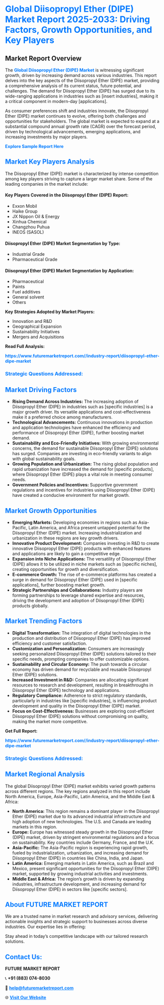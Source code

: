 <h1 style="color: #007BFF;">Global Diisopropyl Ether (DIPE) Market Report 2025-2033: Driving Factors, Growth Opportunities, and Key Players</h1>

<section id="overview">
<h2>Market Report Overview</h2>
<p>The <a href="https://www.futuremarketreport.com//industry-report/diisopropyl-ether-dipe-market" style="color: #007BFF; text-decoration: none;"><strong>Global Diisopropyl Ether (DIPE) Market</strong></a> is witnessing significant growth, driven by increasing demand across various industries. This report delves into the key aspects of the Diisopropyl Ether (DIPE) market, providing a comprehensive analysis of its current status, future potential, and challenges. The demand for Diisopropyl Ether (DIPE) has surged due to its wide-ranging applications in industries such as [insert industries], making it a critical component in modern-day [applications].</p>
<p>As consumer preferences shift and industries innovate, the Diisopropyl Ether (DIPE) market continues to evolve, offering both challenges and opportunities for stakeholders. The global market is expected to expand at a substantial compound annual growth rate (CAGR) over the forecast period, driven by technological advancements, emerging applications, and increasing investments by major players.</p>
</section>

<section id="overview">
<p><a href="https://www.futuremarketreport.com//request-sample/reportId=85522" style="color: #007BFF; text-decoration: none;"><strong>Explore Sample Report Here</strong></a></p>
</section>

<section id="key-players">
<h2 style="color: #007BFF;">Market Key Players Analysis</h2>
<p>The Diisopropyl Ether (DIPE) market is characterized by intense competition among key players striving to capture a larger market share. Some of the leading companies in the market include:</p>
<h4>Key Players Covered in the Diisopropyl Ether (DIPE) Report:</h4>
<ul><li>Exxon Mobil</li><li>Haike Group</li><li>JX Nippon Oil &amp; Energy</li><li>Xinhua Chemical</li><li>Changzhou Puhua</li><li>INEOS (SASOL)</li></ul>
<h4>Diisopropyl Ether (DIPE) Market Segmentation by Type:</h4>
<ul><li>Industrial Grade</li><li>Pharmaceutical Grade</li></ul>

<h4>Diisopropyl Ether (DIPE) Market Segmentation by Application:</h4>
<ul><li>Pharmaceutical</li><li>Paints</li><li>Fuel additives</li><li>General solvent</li><li>Others</li></ul>
<p><strong>Key Strategies Adopted by Market Players:</strong></p>
<ul>
<li>Innovation and R&D</li>
<li>Geographical Expansion</li>
<li>Sustainability Initiatives</li>
<li>Mergers and Acquisitions</li>
</ul>
</section>

<section>
<p><strong>Read Full Analysis: </strong></p><a href="https://www.futuremarketreport.com//industry-report/diisopropyl-ether-dipe-market" style="color: #007BFF; text-decoration: none;"><strong>https://www.futuremarketreport.com//industry-report/diisopropyl-ether-dipe-market</strong></a>
<h3 style="color: #007BFF;">Strategic Questions Addressed:</h3>
</section>

<section id="driving-factors">
<h2 style="color: #007BFF;">Market Driving Factors</h2>
<ul>
<li><strong>Rising Demand Across Industries:</strong> The increasing adoption of Diisopropyl Ether (DIPE) in industries such as [specific industries] is a major growth driver. Its versatile applications and cost-effectiveness make it a preferred choice among manufacturers.</li>
<li><strong>Technological Advancements:</strong> Continuous innovations in production and application technologies have enhanced the efficiency and performance of Diisopropyl Ether (DIPE), further boosting market demand.</li>
<li><strong>Sustainability and Eco-Friendly Initiatives:</strong> With growing environmental concerns, the demand for sustainable Diisopropyl Ether (DIPE) solutions has surged. Companies are investing in eco-friendly variants to align with global sustainability goals.</li>
<li><strong>Growing Population and Urbanization:</strong> The rising global population and rapid urbanization have increased the demand for [specific products], where Diisopropyl Ether (DIPE) plays a vital role in meeting consumer needs.</li>
<li><strong>Government Policies and Incentives:</strong> Supportive government regulations and incentives for industries using Diisopropyl Ether (DIPE) have created a conducive environment for market growth.</li>
</ul>
</section>

<section id="growth-opportunities">
<h2 style="color: #007BFF;">Market Growth Opportunities</h2>
<ul>
<li><strong>Emerging Markets:</strong> Developing economies in regions such as Asia-Pacific, Latin America, and Africa present untapped potential for the Diisopropyl Ether (DIPE) market. Increasing industrialization and urbanization in these regions are key growth drivers.</li>
<li><strong>Innovative Product Development:</strong> Companies investing in R&D to create innovative Diisopropyl Ether (DIPE) products with enhanced features and applications are likely to gain a competitive edge.</li>
<li><strong>Expansion into Niche Applications:</strong> The versatility of Diisopropyl Ether (DIPE) allows it to be utilized in niche markets such as [specific niches], creating opportunities for growth and diversification.</li>
<li><strong>E-commerce Growth:</strong> The rise of e-commerce platforms has created a surge in demand for Diisopropyl Ether (DIPE) used in [specific applications], further boosting market growth.</li>
<li><strong>Strategic Partnerships and Collaborations:</strong> Industry players are forming partnerships to leverage shared expertise and resources, driving the development and adoption of Diisopropyl Ether (DIPE) products globally.</li>
</ul>
</section>

<section id="trending-factors">
<h2 style="color: #007BFF;">Market Trending Factors</h2>
<ul>
<li><strong>Digital Transformation:</strong> The integration of digital technologies in the production and distribution of Diisopropyl Ether (DIPE) has improved efficiency and customer satisfaction.</li>
<li><strong>Customization and Personalization:</strong> Consumers are increasingly seeking personalized Diisopropyl Ether (DIPE) solutions tailored to their specific needs, prompting companies to offer customizable options.</li>
<li><strong>Sustainability and Circular Economy:</strong> The push towards a circular economy has driven demand for recyclable and reusable Diisopropyl Ether (DIPE) solutions.</li>
<li><strong>Increased Investment in R&D:</strong> Companies are allocating significant resources to research and development, resulting in breakthroughs in Diisopropyl Ether (DIPE) technology and applications.</li>
<li><strong>Regulatory Compliance:</strong> Adherence to strict regulatory standards, particularly in industries like [specific industries], is influencing product development and quality in the Diisopropyl Ether (DIPE) market.</li>
<li><strong>Focus on Cost-Effectiveness:</strong> Businesses are exploring cost-efficient Diisopropyl Ether (DIPE) solutions without compromising on quality, making the market more competitive.</li>
</ul>
</section>

<section>
<p><strong>Get Full Report: </strong></p><a href="https://www.futuremarketreport.com//industry-report/diisopropyl-ether-dipe-market" style="color: #007BFF; text-decoration: none;"><strong>https://www.futuremarketreport.com//industry-report/diisopropyl-ether-dipe-market</strong></a>
<h3 style="color: #007BFF;">Strategic Questions Addressed:</h3>
</section>


<section id="regional-analysis">
<h2 style="color: #007BFF;">Market Regional Analysis</h2>
<p>The global Diisopropyl Ether (DIPE) market exhibits varied growth patterns across different regions. The key regions analyzed in this report include North America, Europe, Asia-Pacific, Latin America, and the Middle East & Africa:</p>
<ul>
<li><strong>North America:</strong> This region remains a dominant player in the Diisopropyl Ether (DIPE) market due to its advanced industrial infrastructure and high adoption of new technologies. The U.S. and Canada are leading markets in this region.</li>
<li><strong>Europe:</strong> Europe has witnessed steady growth in the Diisopropyl Ether (DIPE) market, driven by stringent environmental regulations and a focus on sustainability. Key countries include Germany, France, and the U.K.</li>
<li><strong>Asia-Pacific:</strong> The Asia-Pacific region is experiencing rapid growth, fueled by industrialization, urbanization, and increasing demand for Diisopropyl Ether (DIPE) in countries like China, India, and Japan.</li>
<li><strong>Latin America:</strong> Emerging markets in Latin America, such as Brazil and Mexico, present significant opportunities for the Diisopropyl Ether (DIPE) market, supported by growing industrial activities and investments.</li>
<li><strong>Middle East & Africa:</strong> The region’s growth is driven by expanding industries, infrastructure development, and increasing demand for Diisopropyl Ether (DIPE) in sectors like [specific sectors].</li>
</ul>
</section>

<footer>
<h2 style="color: #007BFF;">About FUTURE MARKET REPORT</h2>
<p>We are a trusted name in market research and advisory services, delivering actionable insights and strategic support to businesses across diverse industries. Our expertise lies in offering:</p>

<p>Stay ahead in today’s competitive landscape with our tailored research solutions.</p>

<h2 style="color: #007BFF;">Contact Us:</h2>
<p><strong>FUTURE MARKET REPORT</strong></p>
<p>📞 <strong>+91 (883) 074-8030</strong></p>
<p>📧 <strong><a href="mailto:help@futuremarketreport.com" style="color: #007BFF;">help@futuremarketreport.com</a></strong></p>
<p>🌐 <strong><a href="https://www.futuremarketreport.com/" style="color: #007BFF;">Visit Our Website</a></strong></p>
</footer>